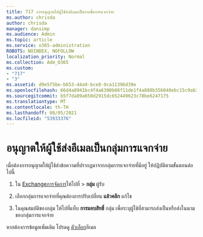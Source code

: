 ```yaml
---
title: 717 การอนุญาตให้ผู้ใช้ส่งอีเมลเป็นรายชื่อการแจกจ่าย
ms.author: chrisda
author: chrisda
manager: dansimp
ms.audience: Admin
ms.topic: article
ms.service: o365-administration
ROBOTS: NOINDEX, NOFOLLOW
localization_priority: Normal
ms.collection: Adm_O365
ms.custom:
- "717"
- "3"
ms.assetid: d9e5f5be-b653-44a9-bce8-9ca11396d39e
ms.openlocfilehash: 66d4a8941bc4f4a6300b08f11de1f4a888b356040ebc15c9ab37677d19da82c4
ms.sourcegitcommit: b5f7da89a650d2915dc652449623c78be6247175
ms.translationtype: MT
ms.contentlocale: th-TH
ms.lasthandoff: 08/05/2021
ms.locfileid: "53933376"
---
```

# <a name="allow-users-to-send-email-as-a-distribution-group"></a>อนุญาตให้ผู้ใช้ส่งอีเมลเป็นกลุ่มการแจกจ่าย

เมื่อต้องการอนุญาตให้ผู้ใช้ส่งข้อความที่ปรากฏมาจากกลุ่มการแจกจ่ายที่มีอยู่ ให้ปฏิบัติตามขั้นตอนต่อไปนี้

1. ใน [Exchangeการจัดการ](https://outlook.office365.com/ecp/)ให้ไปที่ \> **กลุ่ม** ผู้รับ

2. เลือกกลุ่มการแจกจ่ายที่คุณต้องการปรับเปลี่ยน **แล้วคลิก** แก้ไข

3. ในคุณสมบัติของกลุ่ม ให้ไปที่แท็บ **การมอบสิทธิ์** กลุ่ม เพื่อระบุผู้ใช้ที่สามารถส่งเป็นหรือส่งในนามของกลุ่มการแจกจ่าย

หากต้องการข้อมูลเพิ่มเติม โปรดดู [ตัวเลือก](https://technet.microsoft.com/library/bb124513.aspx#groupdelegation)อีเมล
